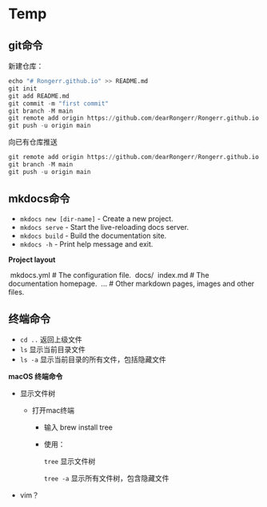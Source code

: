 # Temp

## git命令

新建仓库：

```python
echo "# Rongerr.github.io" >> README.md
git init
git add README.md
git commit -m "first commit"
git branch -M main
git remote add origin https://github.com/dearRongerr/Rongerr.github.io.git
git push -u origin main
```

向已有仓库推送

```python
git remote add origin https://github.com/dearRongerr/Rongerr.github.io.git
git branch -M main
git push -u origin main
```

## mkdocs命令

* `mkdocs new [dir-name]` - Create a new project.
* `mkdocs serve` - Start the live-reloading docs server.
* `mkdocs build` - Build the documentation site.
* `mkdocs -h` - Print help message and exit.

**Project layout**

​    mkdocs.yml    # The configuration file.
​    docs/
​        index.md  # The documentation homepage.
​        ...       # Other markdown pages, images and other files.

## 终端命令

-  `cd ..`  返回上级文件
- `ls`  显示当前目录文件
- `ls -a` 显示当前目录的所有文件，包括隐藏文件

**macOS 终端命令**

- 显示文件树

  - 打开mac终端

    - 输入 brew install tree

    - 使用：

      `tree` 显示文件树

      `tree -a` 显示所有文件树，包含隐藏文件

- vim？





